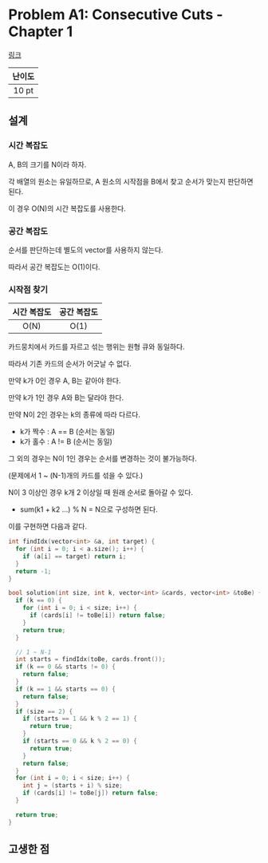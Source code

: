 # Problem A1: Consecutive Cuts - Chapter 1

[링크](https://www.facebook.com/codingcompetitions/hacker-cup/2022/round-1/problems/A1)

| 난이도 |
| :----: |
| 10 pt  |

## 설계

### 시간 복잡도

A, B의 크기를 N이라 하자.

각 배열의 원소는 유일하므로, A 원소의 시작점을 B에서 찾고 순서가 맞는지 판단하면 된다.

이 경우 O(N)의 시간 복잡도를 사용한다.

### 공간 복잡도

순서를 판단하는데 별도의 vector를 사용하지 않는다.

따라서 공간 복잡도는 O(1)이다.

### 시작점 찾기

| 시간 복잡도 | 공간 복잡도 |
| :---------: | :---------: |
|    O(N)     |    O(1)     |

카드뭉치에서 카드를 자르고 섞는 행위는 원형 큐와 동일하다.

따라서 기존 카드의 순서가 어긋날 수 없다.

만약 k가 0인 경우 A, B는 같아야 한다.

만약 k가 1인 경우 A와 B는 달라야 한다.

만약 N이 2인 경우는 k의 종류에 따라 다르다.

- k가 짝수 : A == B (순서는 동일)
- k가 홀수 : A != B (순서는 동일)

그 외의 경우는 N이 1인 경우는 순서를 변경하는 것이 불가능하다.

(문제에서 1 ~ (N-1)개의 카드를 섞을 수 있다.)

N이 3 이상인 경우 k개 2 이상일 때 원래 순서로 돌아갈 수 있다.

- sum(k1 + k2 ...) % N = N으로 구성하면 된다.

이를 구현하면 다음과 같다.

```cpp
int findIdx(vector<int> &a, int target) {
  for (int i = 0; i < a.size(); i++) {
    if (a[i] == target) return i;
  }
  return -1;
}

bool solution(int size, int k, vector<int> &cards, vector<int> &toBe) {
  if (k == 0) {
    for (int i = 0; i < size; i++) {
      if (cards[i] != toBe[i]) return false;
    }
    return true;
  }

  // 1 ~ N-1
  int starts = findIdx(toBe, cards.front());
  if (k == 0 && starts != 0) {
    return false;
  }
  if (k == 1 && starts == 0) {
    return false;
  }
  if (size == 2) {
    if (starts == 1 && k % 2 == 1) {
      return true;
    }
    if (starts == 0 && k % 2 == 0) {
      return true;
    }
    return false;
  }
  for (int i = 0; i < size; i++) {
    int j = (starts + i) % size;
    if (cards[i] != toBe[j]) return false;
  }

  return true;
}
```

## 고생한 점
